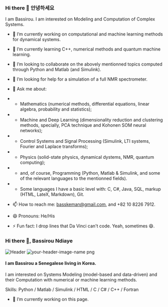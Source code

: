 ### Hi there 👋 안녕하세요
I am Bassirou. I am interested on Modeling and Computation of Complex Systems. 

- 🔭 I’m currently working on computational and machine learning methods for dynamical systems.
- 🌱 I’m currently learning C++, numerical methods and quantum machine learning.
- 👯 I’m looking to collaborate on the abovely mentionned topics computed through Python and Matlab (and Simulink).
- 🤔 I’m looking for help for a simulation of a full NMR spectrometer.


- 💬 Ask me about:
- - Mathematics (numerical methods, differential equations, linear algebra, probability and statistics);
- - Machine and Deep Learning (dimensionality reduction and clustering methods, specially, PCA technique and Kohonen SOM neural networks);
- - Control Systems and Signal Processing (Simulink, LTI systems, Fourier and Laplace transforms);
- - Physics (solid-state physics, dynamical dystems, NMR, quantum computing); 
- - and, of course, Programming (Python, Matlab & Simulink, and some of the relevant languages to the mentionned fields).
- - Some languages I have a basic level with: C, C#, Java, SQL, markup (HTML, LateX, Markdown), Git.

- 📫 How to reach me: basskeman@gmail.com, and +82 10 8226 7912.
- 😄 Pronouns: He/His


- ⚡ Fun fact: I drop lines that Da Vinci can't code. Yeah, sometimes 😄.



### Hi there 👋, Bassirou Ndiaye
![Header](./your-header-image-name.png)
![your-header-image-name png](https://user-images.githubusercontent.com/47280885/209449006-31466130-ab07-461b-b6a1-05040cadfca8.png)
#### I am Bassirou a Senegalese living in Korea.
I am interested on Systems Modeling (model-based and data-driven) and their Computation with numerical or machine learning methods.

Skills: Python / Matlab / Simulink / HTML / C / C# / C++ / Fortran

- 🔭 I’m currently working on this page. 










